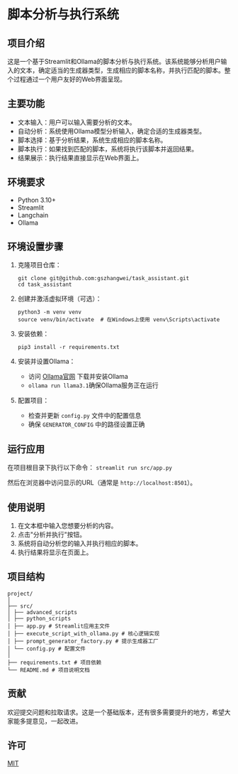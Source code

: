 # 脚本分析与执行系统

## 项目介绍

这是一个基于Streamlit和Ollama的脚本分析与执行系统。该系统能够分析用户输入的文本，确定适当的生成器类型，生成相应的脚本名称，并执行匹配的脚本。整个过程通过一个用户友好的Web界面呈现。

## 主要功能

- 文本输入：用户可以输入需要分析的文本。
- 自动分析：系统使用Ollama模型分析输入，确定合适的生成器类型。
- 脚本选择：基于分析结果，系统生成相应的脚本名称。
- 脚本执行：如果找到匹配的脚本，系统将执行该脚本并返回结果。
- 结果展示：执行结果直接显示在Web界面上。

## 环境要求

- Python 3.10+
- Streamlit
- Langchain
- Ollama

## 环境设置步骤

1. 克隆项目仓库：
   ```
   git clone git@github.com:gszhangwei/task_assistant.git
   cd task_assistant
   ```

2. 创建并激活虚拟环境（可选）：
   ```
   python3 -m venv venv
   source venv/bin/activate  # 在Windows上使用 venv\Scripts\activate
   ```

3. 安装依赖：
   ```
   pip3 install -r requirements.txt
   ```

4. 安装并设置Ollama：
   - 访问 [Ollama官网](https://ollama.ai/) 下载并安装Ollama
   - ``ollama run llama3.1``确保Ollama服务正在运行

5. 配置项目：
   - 检查并更新 `config.py` 文件中的配置信息
   - 确保 `GENERATOR_CONFIG` 中的路径设置正确

## 运行应用

在项目根目录下执行以下命令：
```streamlit run src/app.py```

然后在浏览器中访问显示的URL（通常是 `http://localhost:8501`）。

## 使用说明

1. 在文本框中输入您想要分析的内容。
2. 点击"分析并执行"按钮。
3. 系统将自动分析您的输入并执行相应的脚本。
4. 执行结果将显示在页面上。

## 项目结构
````
project/
│
├── src/
│ ├── advanced_scripts
│ ├── python_scripts
│ ├── app.py # Streamlit应用主文件
│ ├── execute_script_with_ollama.py # 核心逻辑实现
│ ├── prompt_generator_factory.py # 提示生成器工厂
│ └── config.py # 配置文件
│
├── requirements.txt # 项目依赖
└── README.md # 项目说明文档
````
## 贡献
欢迎提交问题和拉取请求。这是一个基础版本，还有很多需要提升的地方，希望大家能多提意见，一起改进。

## 许可
[MIT](https://choosealicense.com/licenses/mit/)
